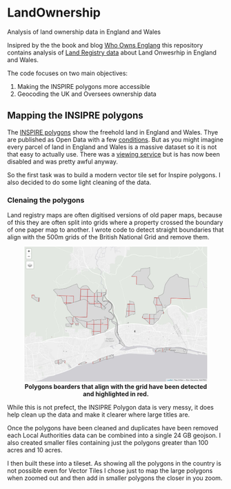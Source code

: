 # LandOwnership
Analysis of land ownership data in England and Wales

Insipred by the the book and blog [Who Owns Englang](https://whoownsengland.org/) this repository contains analysis of [Land Registry data](https://landregistry.data.gov.uk/) about Land Onwesrhip in England and Wales.

The code focuses on two main objectives:

1. Making the INSPIRE polygons more accessible
2. Geocoding the UK and Oversees ownership data

## Mapping the INSIPRE polygons

The [INSPIRE polygons](https://www.gov.uk/guidance/inspire-index-polygons-spatial-data) show the freehold land in England and Wales. Thye are published as Open Data with a few [conditions](https://use-land-property-data.service.gov.uk/datasets/inspire#use_the_data). But as you might imagine every parcel of land in England and Wales is a massive dataset so it is not that easy to actually use. There was a [viewing service](https://www.data.gov.uk/data/map-preview?e=1.74944&n=60.8433&s=49.9553&url=http%3A%2F%2Finspire.landregistry.gov.uk/inspire/ows?Service=WMS&Request=Getcapabilities) but is has now been disabled and was pretty awful anyway.

So the first task was to build a modern vector tile set for Inspire polygons. I also decided to do some light cleaning of the data.

### Clenaing the polygons
Land registry maps are often digitised versions of old paper maps, because of this they are often split into grids where a property crossed the boundary of one paper map to another. I wrote code to detect straight boundaries that align with the 500m grids of the British National Grid and remove them. 

<figure>
<img src='images/grid_detection.jpg'/>
<figcaption align = "center">
<b>Polygons boarders that align with the grid have been detected and highlighted in red.</b>
</figcaption>
</figure>


While this is not prefect, the INSIPRE Polygon data is very messy, it does help clean up the data and make it clearer where large titles are.

Once the polygons have been cleaned and duplicates have been removed each Local Authorities data can be combined into a single 24 GB geojson. I also created smaller files containing just the polygons greater than 100 acres and 10 acres.

I then built these into a tileset. As showing all the polygons in the country is not possible even for Vector Tiles I chose just to map the large polygons when zoomed out and then add in smaller polygons the closer in you zoom.




